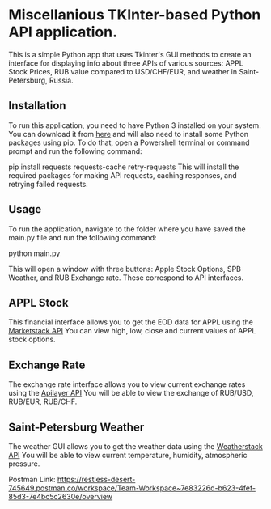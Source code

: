 # Miscellanious TKInter-based Python API application.

This is a simple Python app that uses Tkinter's GUI methods to create an interface for displaying info about three APIs of various sources: APPL Stock Prices, RUB value compared to USD/CHF/EUR, and weather in Saint-Petersburg, Russia.

## Installation
To run this application, you need to have Python 3 installed on your system. You can download it from [here](https://www.python.org/downloads/You) and will also need to install some Python packages using pip. To do that, open a Powershell terminal or command prompt and run the following command:

pip install requests requests-cache retry-requests
This will install the required packages for making API requests, caching responses, and retrying failed requests.

## Usage

To run the application, navigate to the folder where you have saved the main.py file and run the following command:

python main.py

This will open a window with three buttons: Apple Stock Options, SPB Weather, and RUB Exchange rate. These correspond to API interfaces.

## APPL Stock
This financial interface allows you to get the EOD data for APPL using the [Marketstack API](https://api.marketstack.com) You can view high, low, close and current values of APPL stock options.
## Exchange Rate
The exchange rate interface allows you to view current exchange rates using the [Apilayer API](https://apilayer.com/) You will be able to view the exchange of RUB/USD, RUB/EUR, RUB/CHF.
## Saint-Petersburg Weather
The weather GUI allows you to get the weather data using the [Weatherstack API](https://api.weatherstack.com) You will be able to view current temperature, humidity, atmospheric pressure.

Postman Link: https://restless-desert-745649.postman.co/workspace/Team-Workspace~7e83226d-b623-4fef-85d3-7e4bc5c2630e/overview
